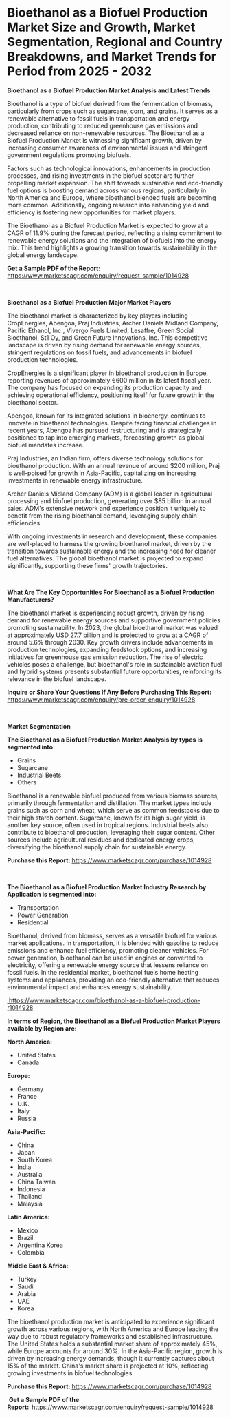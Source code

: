 <p><h1>Bioethanol as a Biofuel Production Market Size and Growth, Market Segmentation, Regional and Country Breakdowns, and Market Trends for Period from 2025 -  2032</h1></p><p><strong>Bioethanol as a Biofuel Production Market Analysis and Latest Trends</strong></p>
<p><p>Bioethanol is a type of biofuel derived from the fermentation of biomass, particularly from crops such as sugarcane, corn, and grains. It serves as a renewable alternative to fossil fuels in transportation and energy production, contributing to reduced greenhouse gas emissions and decreased reliance on non-renewable resources. The Bioethanol as a Biofuel Production Market is witnessing significant growth, driven by increasing consumer awareness of environmental issues and stringent government regulations promoting biofuels.</p><p>Factors such as technological innovations, enhancements in production processes, and rising investments in the biofuel sector are further propelling market expansion. The shift towards sustainable and eco-friendly fuel options is boosting demand across various regions, particularly in North America and Europe, where bioethanol blended fuels are becoming more common. Additionally, ongoing research into enhancing yield and efficiency is fostering new opportunities for market players.</p><p>The Bioethanol as a Biofuel Production Market is expected to grow at a CAGR of 11.9% during the forecast period, reflecting a rising commitment to renewable energy solutions and the integration of biofuels into the energy mix. This trend highlights a growing transition towards sustainability in the global energy landscape.</p></p>
<p><strong>Get a Sample PDF of the Report:&nbsp;</strong> <a href="https://www.marketscagr.com/enquiry/request-sample/1014928?utm_campaign=3292&utm_medium=2&utm_source=Github&utm_content=ia&utm_term=17042025&utm_id=bioethanol-as-a-biofuel-production">https://www.marketscagr.com/enquiry/request-sample/1014928</a></p>
<p>&nbsp;</p>
<p><strong>Bioethanol as a Biofuel Production Major Market Players</strong></p>
<p><p>The bioethanol market is characterized by key players including CropEnergies, Abengoa, Praj Industries, Archer Daniels Midland Company, Pacific Ethanol, Inc., Vivergo Fuels Limited, Lesaffre, Green Social Bioethanol, St1 Oy, and Green Future Innovations, Inc. This competitive landscape is driven by rising demand for renewable energy sources, stringent regulations on fossil fuels, and advancements in biofuel production technologies.</p><p>CropEnergies is a significant player in bioethanol production in Europe, reporting revenues of approximately €600 million in its latest fiscal year. The company has focused on expanding its production capacity and achieving operational efficiency, positioning itself for future growth in the bioethanol sector.</p><p>Abengoa, known for its integrated solutions in bioenergy, continues to innovate in bioethanol technologies. Despite facing financial challenges in recent years, Abengoa has pursued restructuring and is strategically positioned to tap into emerging markets, forecasting growth as global biofuel mandates increase.</p><p>Praj Industries, an Indian firm, offers diverse technology solutions for bioethanol production. With an annual revenue of around $200 million, Praj is well-poised for growth in Asia-Pacific, capitalizing on increasing investments in renewable energy infrastructure.</p><p>Archer Daniels Midland Company (ADM) is a global leader in agricultural processing and biofuel production, generating over $85 billion in annual sales. ADM's extensive network and experience position it uniquely to benefit from the rising bioethanol demand, leveraging supply chain efficiencies.</p><p>With ongoing investments in research and development, these companies are well-placed to harness the growing bioethanol market, driven by the transition towards sustainable energy and the increasing need for cleaner fuel alternatives. The global bioethanol market is projected to expand significantly, supporting these firms' growth trajectories.</p></p>
<p>&nbsp;</p>
<p><strong>What Are The Key Opportunities For Bioethanol as a Biofuel Production Manufacturers?</strong></p>
<p><p>The bioethanol market is experiencing robust growth, driven by rising demand for renewable energy sources and supportive government policies promoting sustainability. In 2023, the global bioethanol market was valued at approximately USD 27.7 billion and is projected to grow at a CAGR of around 5.6% through 2030. Key growth drivers include advancements in production technologies, expanding feedstock options, and increasing initiatives for greenhouse gas emission reduction. The rise of electric vehicles poses a challenge, but bioethanol's role in sustainable aviation fuel and hybrid systems presents substantial future opportunities, reinforcing its relevance in the biofuel landscape.</p></p>
<p><strong>Inquire or Share Your Questions If Any Before Purchasing This Report:</strong> <a href="https://www.marketscagr.com/enquiry/pre-order-enquiry/1014928?utm_campaign=3292&utm_medium=2&utm_source=Github&utm_content=ia&utm_term=17042025&utm_id=bioethanol-as-a-biofuel-production">https://www.marketscagr.com/enquiry/pre-order-enquiry/1014928</a></p>
<p>&nbsp;</p>
<p><strong>Market Segmentation</strong></p>
<p><strong>The Bioethanol as a Biofuel Production Market Analysis by types is segmented into:</strong></p>
<p><ul><li>Grains</li><li>Sugarcane</li><li>Industrial Beets</li><li>Others</li></ul></p>
<p><p>Bioethanol is a renewable biofuel produced from various biomass sources, primarily through fermentation and distillation. The market types include grains such as corn and wheat, which serve as common feedstocks due to their high starch content. Sugarcane, known for its high sugar yield, is another key source, often used in tropical regions. Industrial beets also contribute to bioethanol production, leveraging their sugar content. Other sources include agricultural residues and dedicated energy crops, diversifying the bioethanol supply chain for sustainable energy.</p></p>
<p><strong>Purchase this Report:&nbsp;</strong><a href="https://www.marketscagr.com/purchase/1014928?utm_campaign=3292&utm_medium=2&utm_source=Github&utm_content=ia&utm_term=17042025&utm_id=bioethanol-as-a-biofuel-production">https://www.marketscagr.com/purchase/1014928</a></p>
<p>&nbsp;</p>
<p><strong>The Bioethanol as a Biofuel Production Market Industry Research by Application is segmented into:</strong></p>
<p><ul><li>Transportation</li><li>Power Generation</li><li>Residential</li></ul></p>
<p><p>Bioethanol, derived from biomass, serves as a versatile biofuel for various market applications. In transportation, it is blended with gasoline to reduce emissions and enhance fuel efficiency, promoting cleaner vehicles. For power generation, bioethanol can be used in engines or converted to electricity, offering a renewable energy source that lessens reliance on fossil fuels. In the residential market, bioethanol fuels home heating systems and appliances, providing an eco-friendly alternative that reduces environmental impact and enhances energy sustainability.</p></p>
<p><a href="https://www.marketscagr.com/bioethanol-as-a-biofuel-production-r1014928?utm_campaign=3292&utm_medium=2&utm_source=Github&utm_content=ia&utm_term=17042025&utm_id=bioethanol-as-a-biofuel-production">&nbsp;https://www.marketscagr.com/bioethanol-as-a-biofuel-production-r1014928</a></p>
<p><strong>In terms of Region, the Bioethanol as a Biofuel Production Market Players available by Region are:</strong></p>
<p>
    <p> <strong> North America: </strong>
        <ul>
            <li>United States</li>
            <li>Canada</li>
        </ul>
        </p> 
    <p> <strong> Europe: </strong>
        <ul>
            <li>Germany</li>
            <li>France</li>
            <li>U.K.</li>
            <li>Italy</li>
            <li>Russia</li>
        </ul>
        </p> 
    <p> <strong> Asia-Pacific: </strong>
        <ul>
            <li>China</li>
            <li>Japan</li>
            <li>South Korea</li>
            <li>India</li>
            <li>Australia</li>
            <li>China Taiwan</li>
            <li>Indonesia</li>
            <li>Thailand</li>
            <li>Malaysia</li>
        </ul>
        </p> 
    <p> <strong> Latin America: </strong>
        <ul>
            <li>Mexico</li>
            <li>Brazil</li>
            <li>Argentina Korea</li>
            <li>Colombia</li>
        </ul>
        </p> 
    <p> <strong> Middle East & Africa: </strong>
        <ul>
            <li>Turkey</li>
            <li>Saudi</li>
            <li>Arabia</li>
            <li>UAE</li>
            <li>Korea</li>
        </ul>
    </p>
    </p>
<p><p>The bioethanol production market is anticipated to experience significant growth across various regions, with North America and Europe leading the way due to robust regulatory frameworks and established infrastructure. The United States holds a substantial market share of approximately 45%, while Europe accounts for around 30%. In the Asia-Pacific region, growth is driven by increasing energy demands, though it currently captures about 15% of the market. China's market share is projected at 10%, reflecting growing investments in biofuel technologies.</p></p>
<p><strong>Purchase this Report: </strong><a href="https://www.marketscagr.com/purchase/1014928?utm_campaign=3292&utm_medium=2&utm_source=Github&utm_content=ia&utm_term=17042025&utm_id=bioethanol-as-a-biofuel-production">https://www.marketscagr.com/purchase/1014928</a></p>
<p>&nbsp;<strong>Get a Sample PDF of the Report:&nbsp;&nbsp;</strong><a href="https://www.marketscagr.com/enquiry/request-sample/1014928?utm_campaign=3292&utm_medium=2&utm_source=Github&utm_content=ia&utm_term=17042025&utm_id=bioethanol-as-a-biofuel-production">https://www.marketscagr.com/enquiry/request-sample/1014928</a></p>
<p><strong></strong></p>
<p><p></p><p></p><p></p></p>